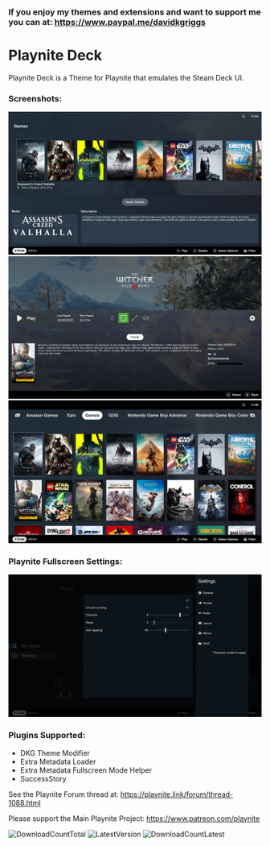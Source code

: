 ### If you enjoy my themes and extensions and want to support me you can at: https://www.paypal.me/davidkgriggs

# Playnite Deck
Playnite Deck is a Theme for Playnite that emulates the Steam Deck UI.

### Screenshots:
![](https://raw.githubusercontent.com/davidkgriggs/Playnite-Deck/main/Media/screenshot_01.jpg)
![](https://raw.githubusercontent.com/davidkgriggs/Playnite-Deck/main/Media/screenshot_02.jpg)
![](https://raw.githubusercontent.com/davidkgriggs/Playnite-Deck/main/Media/screenshot_03.jpg)

### Playnite Fullscreen Settings:
![](https://raw.githubusercontent.com/davidkgriggs/Playnite-Deck/main/Media/screenshot_04.jpg)

### Plugins Supported:
* DKG Theme Modifier
* Extra Metadata Loader
* Extra Metadata Fullscreen Mode Helper
* SuccessStory

See the Playnite Forum thread at: https://playnite.link/forum/thread-1088.html

Please support the Main Playnite Project: https://www.patreon.com/playnite

![DownloadCountTotal](https://img.shields.io/github/downloads/davidkgriggs/Playnite-Deck/total?label=total%20downloads&style=for-the-badge)
![LatestVersion](https://img.shields.io/github/v/tag/davidkgriggs/Playnite-Deck?label=Latest%20version&style=for-the-badge)
![DownloadCountLatest](https://img.shields.io/github/downloads/davidkgriggs/Playnite-Deck/latest/total?style=for-the-badge)
